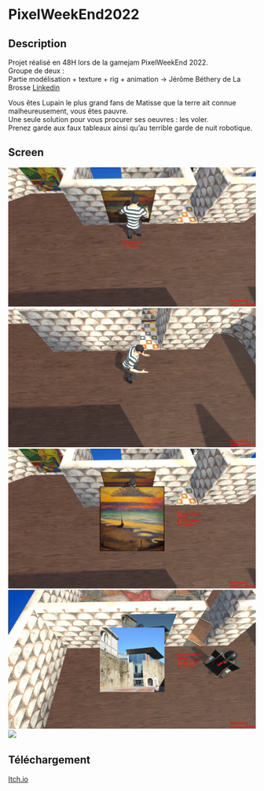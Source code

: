 # PixelWeekEnd2022

## Description
Projet réalisé en 48H lors de la gamejam PixelWeekEnd 2022.  
Groupe de deux :  
Partie modélisation + texture + rig + animation -> Jérôme Béthery de La Brosse [Linkedin](https://www.linkedin.com/in/jerome-bethery-de-la-brosse/)

Vous êtes Lupain le plus grand fans de Matisse que la terre ait connue malheureusement, vous êtes pauvre.  
Une seule solution pour vous procurer ses oeuvres : les voler.  
Prenez garde aux faux tableaux ainsi qu’au terrible garde de nuit robotique.  

## Screen
![](./Images/Capture1.PNG)
![](./Images/Capture2.PNG)
![](./Images/Capture3.PNG)
![](./Images/Capture4.PNG)
![](./Images/Capture5.PNG)

## Téléchargement
[Itch.io](https://ludovic330.itch.io/pixel-game-tab)
